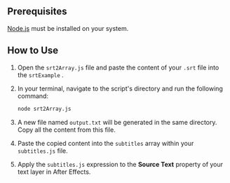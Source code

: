 ## Prerequisites
[Node.js](https://nodejs.org/) must be installed on your system.

## How to Use

1.  Open the `srt2Array.js` file and paste the content of your `.srt` file into the `srtExample` .

2.  In your terminal, navigate to the script's directory and run the following command:
    ```bash
    node srt2Array.js
    ```

3.  A new file named `output.txt` will be generated in the same directory. Copy all the content from this file.

4.  Paste the copied content into the `subtitles` array within your `subtitles.js` file.

5.  Apply the `subtitles.js` expression to the **Source Text** property of your text layer in After Effects.
